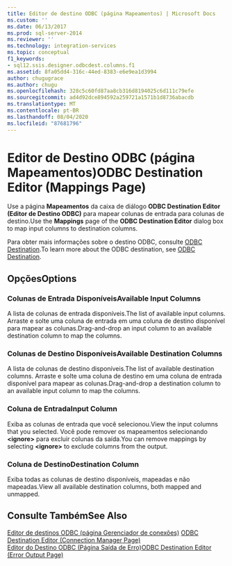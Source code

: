 ```yaml
---
title: Editor de destino ODBC (página Mapeamentos) | Microsoft Docs
ms.custom: ''
ms.date: 06/13/2017
ms.prod: sql-server-2014
ms.reviewer: ''
ms.technology: integration-services
ms.topic: conceptual
f1_keywords:
- sql12.ssis.designer.odbcdest.columns.f1
ms.assetid: 8fa05dd4-316c-44ed-8383-e6e9ea1d3994
author: chugugrace
ms.author: chugu
ms.openlocfilehash: 328c5c60fd87aa8cb316d8194025c6d111c79efe
ms.sourcegitcommit: ad4d92dce894592a259721a1571b1d8736abacdb
ms.translationtype: MT
ms.contentlocale: pt-BR
ms.lasthandoff: 08/04/2020
ms.locfileid: "87681796"
---
```

# <a name="odbc-destination-editor-mappings-page"></a><span data-ttu-id="b9353-102">Editor de Destino ODBC (página Mapeamentos)</span><span class="sxs-lookup"><span data-stu-id="b9353-102">ODBC Destination Editor (Mappings Page)</span></span>
  <span data-ttu-id="b9353-103">Use a página **Mapeamentos** da caixa de diálogo **ODBC Destination Editor (Editor de Destino ODBC)** para mapear colunas de entrada para colunas de destino.</span><span class="sxs-lookup"><span data-stu-id="b9353-103">Use the **Mappings** page of the **ODBC Destination Editor** dialog box to map input columns to destination columns.</span></span>  
  
 <span data-ttu-id="b9353-104">Para obter mais informações sobre o destino ODBC, consulte [ODBC Destination](data-flow/odbc-destination.md).</span><span class="sxs-lookup"><span data-stu-id="b9353-104">To learn more about the ODBC destination, see [ODBC Destination](data-flow/odbc-destination.md).</span></span>  
  
## <a name="options"></a><span data-ttu-id="b9353-105">Opções</span><span class="sxs-lookup"><span data-stu-id="b9353-105">Options</span></span>  
  
### <a name="available-input-columns"></a><span data-ttu-id="b9353-106">Colunas de Entrada Disponíveis</span><span class="sxs-lookup"><span data-stu-id="b9353-106">Available Input Columns</span></span>  
 <span data-ttu-id="b9353-107">A lista de colunas de entrada disponíveis.</span><span class="sxs-lookup"><span data-stu-id="b9353-107">The list of available input columns.</span></span> <span data-ttu-id="b9353-108">Arraste e solte uma coluna de entrada em uma coluna de destino disponível para mapear as colunas.</span><span class="sxs-lookup"><span data-stu-id="b9353-108">Drag-and-drop an input column to an available destination column to map the columns.</span></span>  
  
### <a name="available-destination-columns"></a><span data-ttu-id="b9353-109">Colunas de Destino Disponíveis</span><span class="sxs-lookup"><span data-stu-id="b9353-109">Available Destination Columns</span></span>  
 <span data-ttu-id="b9353-110">A lista de colunas de destino disponíveis.</span><span class="sxs-lookup"><span data-stu-id="b9353-110">The list of available destination columns.</span></span> <span data-ttu-id="b9353-111">Arraste e solte uma coluna de destino em uma coluna de entrada disponível para mapear as colunas.</span><span class="sxs-lookup"><span data-stu-id="b9353-111">Drag-and-drop a destination column to an available input column to map the columns.</span></span>  
  
### <a name="input-column"></a><span data-ttu-id="b9353-112">Coluna de Entrada</span><span class="sxs-lookup"><span data-stu-id="b9353-112">Input Column</span></span>  
 <span data-ttu-id="b9353-113">Exiba as colunas de entrada que você selecionou.</span><span class="sxs-lookup"><span data-stu-id="b9353-113">View the input columns that you selected.</span></span> <span data-ttu-id="b9353-114">Você pode remover os mapeamentos selecionando **\<ignore>** para excluir colunas da saída.</span><span class="sxs-lookup"><span data-stu-id="b9353-114">You can remove mappings by selecting **\<ignore>** to exclude columns from the output.</span></span>  
  
### <a name="destination-column"></a><span data-ttu-id="b9353-115">Coluna de Destino</span><span class="sxs-lookup"><span data-stu-id="b9353-115">Destination Column</span></span>  
 <span data-ttu-id="b9353-116">Exiba todas as colunas de destino disponíveis, mapeadas e não mapeadas.</span><span class="sxs-lookup"><span data-stu-id="b9353-116">View all available destination columns, both mapped and unmapped.</span></span>  
  
## <a name="see-also"></a><span data-ttu-id="b9353-117">Consulte Também</span><span class="sxs-lookup"><span data-stu-id="b9353-117">See Also</span></span>  
 <span data-ttu-id="b9353-118">[Editor de destinos ODBC &#40;página Gerenciador de conexões&#41;](../../2014/integration-services/odbc-destination-editor-connection-manager-page.md) </span><span class="sxs-lookup"><span data-stu-id="b9353-118">[ODBC Destination Editor &#40;Connection Manager Page&#41;](../../2014/integration-services/odbc-destination-editor-connection-manager-page.md) </span></span>  
 [<span data-ttu-id="b9353-119">Editor do Destino ODBC &#40;Página Saída de Erro&#41;</span><span class="sxs-lookup"><span data-stu-id="b9353-119">ODBC Destination Editor &#40;Error Output Page&#41;</span></span>](../../2014/integration-services/odbc-destination-editor-error-output-page.md)  
  
  
